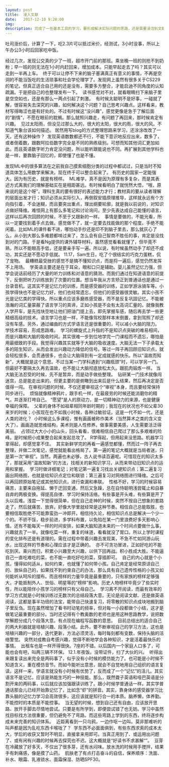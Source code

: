 ```yaml
---
layout: post
title:  浸入文献
date:   2017-12-10 9:20:00
img: 
description: 完成了一些基本工具的学习，要形成解决实际问题的思路，还是需要浸泡到文献中去。
---
```


吐司涨价后，计算了一下，吃2.3片可以抵过米价，经测试，3小时没事，所以上午办公3小时后回家吃中饭。

‌经过几次，发现公交真的少了一班，超市开门前的那班。乘坐晚一班的则抢不到奶粉；早一班的则无法在1小时内赶回来，增加成本。只能早起走去了吗？其实可以走到一半再上车。
‌
终于可以让停不下来的脑子塞满真正有意义的事情，不再是空洞的不能当饭吃的生活琐事和社会学伦理学了。发现网上虽然有很多关于CS229的笔记，但真正适合自己用的还是没有，需要多方整合，才能启迪不同角度的认知疏漏。于是把自己的也整理发布一下。
‌
读书感觉对不对，就看眼睛扫下来脑子里是空空如也，还是有那么一两点引起了刺激。
‌
有时候太聪明不是好事，一碰就了解，很容易失去深究的兴趣，如何解决这个问题？自己思考兴趣点。这样看来，教材写得晦涩也是有好处的。不过有时候这“没兴趣”，感觉更像是急于了解后面的“剧情”，不愿在眼前的耽搁。那么就照兴趣走，有问题了再回来，那时候肯定有兴趣。
‌
见过太阳雨，但没见过那么大的，很大的太阳，很大的雨，很大的风。不知道气象台该如何描述。
‌
居然用写blog的方式整理思路来学习，还涂涂改改了一天。还有这种操作？
‌
发现英语数数都还不行，不能下意识地反应出来，数多了，或者倒着数，跟数阿拉伯数字完全是不同的熟练级别。可想而知其他词汇更加如此。而且英语数字听力肯定没问题，所以能听跟能说也不同。再扩展到其他学科也是一样，要靠脑子回忆的，即使懂了也是不懂。

发现ML中的很多算法在之前我自己摸索细胞分类的过程中都试过，只是当时不知道具体怎么用数学来解决。现在终于可以整合起来了。
‌有历史的国家一定能强大。因为有历史，就是有榜样。
‌
ML难学，真不是因为原理有多复杂，而是其表述方式离我们的理解基础实在是相距甚远。有时候看明白了就恍然大悟，“哦，原来说的是这个呀”。理科生真的要有很好的表述能力才行；教材真的要从读者理解的层面出发才行；知识必须从实际引入，再倒叙安插原理推导，这样就永远有个方向指引着，不会迷糊，而且要突出重点，理出纲要轮廓，就是我以前说的，对知识点做好降维。难怪网上有那么多笔记和讨论询问，至少先表达成自己能懂的语言，这样以后再次回顾的时候，不至于又跟新的一样。
‌
事情是要做的，不能光看，所以一定要找到着手点去做。感觉做不了，就一定要去找能做的那个程度。手绝不能闲着。比如ML的课件看不进，哪怕动手抄还是印不到脑子里去，那么就灰心了么，从小到大那么多难题都啃过来了，怎么会有自己智商不胜任的事，肯定是没找到对的门路。于是看Ng提供的课外辅导材料，虽然感觉看看就懂了，但毕竟不熟，所以不能眼高手低，还是要亲手写一遍。所以说，有时候虽然动手了却还不成功，其实还是不愿动手低就。
‌
11.17，Sam生日，吃了个很结实的巧克力蛋糕，侃了宠物。
‌
最糟糕最受挫的感觉不是搞不懂知识点，而是捋一遍后，感觉仍然发挥不上用场。
‌
学英语主要还是在于耳朵，眼和口只是辅助。婴儿虽然记忆力强，但学会说话前经历了大量的听力训练和对语意的猜测。而我们通过在知道语意的前提下，反倒把听力训练放到了次要的位置。想当年我从方言矫正到普通话也是通过一台录音机。这其实不是记忆力的训练，而是感受器的训练，正如学游泳骑车等。小孩学得快也不是记忆力好，他们也经常遗忘，但他们的感受器很灵敏。其实小孩不光是记忆类的学得快。所以重点应该多磨练感受器，而不是反复巩固记忆。不能被浩瀚的词汇量蒙蔽了语言学习的真谛，正如小孩是不会有太高词汇量的。就像我教人学开车，是先找块空地让他们把油门提上去，即先掌握车感，随后再去学一些更精细高级的技术。语言学习也是一样，不能像驾校那样本末倒置，拿到驾照了却还没有车感。另外，通过编曲的方式学语言还是很重要的，可以减小大脑的阻力。
‌
学技术容易，形成思路难。
‌
学习的螺旋式上升指的不是知识点突破的难易相间，而是兴趣和大脑的吸收时间。其实很难一步到位地学完一门课程而不遗忘，哪怕是用最细致的手段。我觉得兴趣其实就等于大脑的吸收速度。大脑无法一下子承载太多的陌生知识，从而会发出兴趣动力降低的信号。等过一阵子再回顾旧知识点，就会轻松很多，会贯通很多，也会让大脑得到有一定成就感的快乐。所以“温故而知新”，大概就是这个意思。不过当某一门学科遇到“兴趣瓶颈”时，可以学另一门。但最好不要隔太久再去温故，也不能让大脑彻底放松太久。跟肌肉锻炼一样。
‌
当大脑无法忍受的时候，先不是暂弃，而是动手做些整理。
‌
钻研某一门技术就像闯迷宫，总是能走出来的。但更主要的是俯瞰到出来后是什么结果，然后再决定是否值得一闯。
‌
在审视问题的时候，不仅还要审视这个“审视”本身，而且要经常保持同步进行。
‌
烦恼就像精神鸦片，跟手机一样，在最疲劳的时候还能消磨你的精气，并逐渐打垮自己。
‌
“愿望”是人的原动力，是一切精神动力的来源，也是健康幸福的保障。
‌
父辈的身体不如祖辈相同年龄时期的；我现在的状况也不如父辈30来岁的时候；小孩现在也不如我小时候，各种过敏验证。这是一代不如一代，还是人类的进化？
‌
小时候这么多课程，惟有画画被称作美术（当然算术之类的含义变大了）。画画造就思维结构，美术则是人性修养。做事需要美感，人生需要活泛得美丽。
‌
占领过大大小小的山头，回头看看，很难相信自己爬过了那么多艰难的险峰。是时候把小成果整合起来发起总攻了。
‌
R学得起，但用起来没思路。机器学习拿得起，却感觉拿不住。
‌
其实新鲜学完的再看一遍感觉都懂，然而过一阵子再去整理，并做二次笔记，感觉就能看出格局了。第一遍的笔记大概就是当局者迷，只是第一次“审视”。当然，两遍也未必够，古人说书读百遍呢。可惜现在的知识太多了，那就采用“温故知新”的方法，找相关的新知识学习，从而来带动旧知识点的运用和掌握。
‌
学习时做详细笔记；对笔记第一遍复习找出关键知识点；第二遍复习画出网络图，也就是给知识点定位和联锁；第三遍复习对网络图进行降维。之后可以再回顾原始笔记或其他知识点，进行查漏和串联。
‌
性格不好，学习的时候容易痛苦，主要来自拖延、懒于迂回变通，然后又急躁，总在自恃聪明浅尝辄止和自暴自弃的两极变换。得提高自律、学习时保持活络。有些事是开头难，有些算是开了头以后难。浅尝一下觉得很简单，但在自己走神的时候，突然不按自己想象的套路走了，然后就痛苦、放弃。好像大学里就经常是这种节奏。相信自己总能取胜，也要相信取胜绝不可能靠蛮劲一冲即开。相信持久论，相信知识点总是解决一个少一个的。不骄不馁，稳步前进，多学科布置，以免陷在某一门里浪费好多天影响心情。还有不能每天一样的时间安排，如果大脑知道未来的一个时间点要做什么事，兴趣就去了一半。就像吃菜一样，重复的味道，看看就没了胃口。所以上学时课程的变化排布还是有道理的。需在过程中带着兴趣去发现美，不急不忙如同游山玩水，出现这样的节奏和心理应该才是正确的。
‌
亦不可贪功冒进，正如好吃的不能吃到厌。乘兴而归，积累小兴趣至大兴趣，以供下回再战。积小胜成大胜。不能逼自己一直吃难吃的菜，也不能一直吃好吃的菜，穿插即可。
‌
自己的内心就是个小孩，懂得如何适从，如何约束，也就懂了如何带小孩。自己肯定是经常原谅自己的、放纵自己的，如果找不到约束自己的办法，那么具有自己遗传性格的小孩又如何能听从呵斥的摆布。而且榜样的力量毕竟是最重要的，只有家族的榜样足够强大，才能抵制外人、世俗、明星等的“榜样”影响。历史人物榜样毕竟少了些实时性，所以能陪伴小孩学习的榜样只有父母自己。
‌
学习离不开阅读，而最有效率的学习方式就是小时候训练过无数次的总结段落大意。无论是阅读文献、还是做英语阅读，这都是事半功倍的法宝，能带自己快速复习，将零散的知识点成块地搬到脑子里反刍。现在虽然增加了看书时动笔的频率，但对每一小段都做个小结，这才是做笔记最重要的部分。当时还记得有个教奥数的老师也是用这种思路教学，说把数学解题分成几个段落大意。有点现在编程写函数的意思。
‌
目前总结出的适合自己的两大利器就是培植兴趣、段落小结。此外，要不断审视自己的学习方法，这也是培植兴趣的一部分，迭代更新，方法必须灵活，每时每刻都有变数，保持头脑的活络警觉。
‌
突然对成教自考感兴趣，觉得不断地学会各种知识，才是活着最快乐的事情。
‌
出租车也是一样开得很快。7座的不错。以后国内一个家庭人口多了，可能也会有吧，叫两三辆不环保。
‌
12.1.年夜饭。没带证件，扫了大伙的兴。
‌
听得出来跟复读出来完全是两码事了，似乎没有小时候的模仿能力了。也可能是小时候不知道含义，重在模仿音节。而如今能听出意思，就会不自觉地用自己组织的语言复读。这样一来，学语言就没有小时候有优势了，反而成了一个“记忆”的活儿。其实语言不是记忆，应该是熟能生巧的一种技能。那么，既然聋子英语和哑巴英语是分割开来的两码事，以后就应该加强跟读训练了。跟小时候学普通话一样。其实学普通话那会儿已经开始靠记忆了，比如念“虾”的拼音。其实，靠身体的感受器学习比靠头脑的记忆力学习会高效很多，这应该就是知行合一的本质。脑养懒，体养勤。
‌
不能控时的本质是不能控事。
‌
当无望的时候，想到自己还有自由，应该放开思路、放开手脚去尽情地尝试。只要是有所学到，即便尝试错了也无妨。学习中虽然找目标找方法很重要，但仍避免不了弯路。而这些弯路上学到的东西，终将逐步构成未来完善的知识体系。
‌
近距离看到一只乌鸦，一边作呕一边叫。莫非那难听的叫声都是因为乱吃东西卡喉咙了？
‌
学东西不必面面俱到，有些东西求索的成本太大，学后的收获又暂时不明显，直接拿来用即可。当真正用到了、或运用出问题了、或有闲有兴趣的时候再去探究也不迟。这大概就是“好读书不求甚解“”。
‌
豆芽在冷藏放了好多天，不仅出了很多芽，还有水闷味。放水洗的时候用手搅拌，结果手有刺痛感，像是摸了山药。
‌
肌肤老了有点打击奋斗的自信，保养顺序：洗面、补水、眼霜、乳液锁水、面霜保湿、防晒SPF30。
